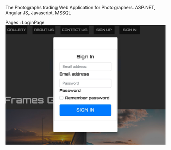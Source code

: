The Photographs trading Web Application for Photographers.
ASP.NET, Angular JS, Javascript, MSSQL

Pages : LoginPage
![alt text](./ProjectScreenShot/signin.png)
